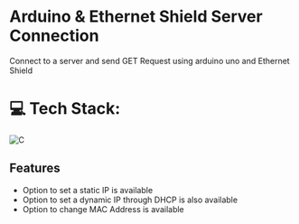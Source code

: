 # Arduino & Ethernet Shield Server Connection
Connect to a server and send GET Request using arduino uno and Ethernet Shield

# 💻 Tech Stack:
![C](https://img.shields.io/badge/Arduino-0DBD8B?style=for-the-badge&logo=c&logoColor=white)

## Features

- Option to set a static IP is available
- Option to set a dynamic IP  through DHCP is also available
- Option to change MAC Address is available

